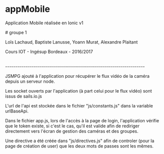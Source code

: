 # appMobile
<p>Application Mobile réalisée en Ionic v1</p>
# groupe 1
<p>Loïs Lachaud, Baptiste Lanusse, Yoann Murat, Alexandre Plaitant</p>
<p>Cours IOT - Ingésup Bordeaux - 2016/2017</p>
<br/>
----------------------------------------------------------------------
<br/>
<p>JSMPG ajouté à l'application pour récupérer le flux vidéo de la caméra depuis un serveur node.</p>
<p>Les socket ouverts par l'application (à part celui pour le flux vidéo) sont issus de sails.io.js</p>
<p>L'url de l'api est stockée dans le fichier "js/constants.js" dans la variable urlBaseApi.</p>
<p>Dans le fichier app.js, lors de l'accès à la page de login, l'application vérifie que le token existe, si c'est le cas, qu'il est valide afin de rediriger directement vers l'écran de gestion des caméras et des groupes.</p>
<p>Une directive a été créée dans "js/directives.js" afin de controler (pour la page de création de user) que les deux mots de passes sont les mêmes.</p>
